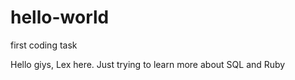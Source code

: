 # hello-world
first coding task

Hello giys, Lex here. Just trying to learn more about SQL and Ruby
